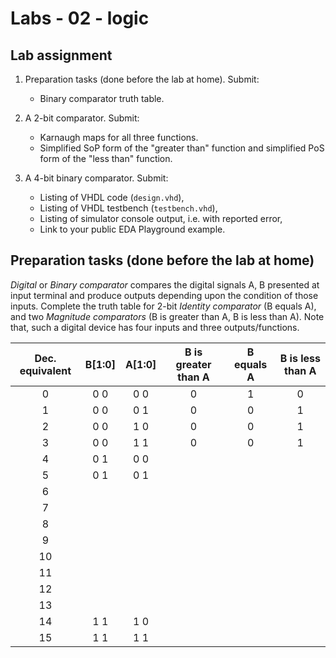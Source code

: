 # Labs - 02 - logic

## Lab assignment

1. Preparation tasks (done before the lab at home). Submit:
   * Binary comparator truth table.

2. A 2-bit comparator. Submit:
   * Karnaugh maps for all three functions.
   * Simplified SoP form of the "greater than" function and simplified PoS form of the "less than" function.

3. A 4-bit binary comparator. Submit:
   * Listing of VHDL code (`design.vhd`),
   * Listing of VHDL testbench (`testbench.vhd`),
   * Listing of simulator console output, i.e. with reported error,
   * Link to your public EDA Playground example.


## Preparation tasks (done before the lab at home)

*Digital* or *Binary comparator* compares the digital signals A, B presented at input terminal and produce outputs depending upon the condition of those inputs. Complete the truth table for 2-bit *Identity comparator* (B equals A), and two *Magnitude comparators* (B is greater than A, B is less than A). Note that, such a digital device has four inputs and three outputs/functions.

| **Dec. equivalent** | **B[1:0]** | **A[1:0]** | **B is greater than A** | **B equals A** | **B is less than A** |
| :-: | :-: | :-: | :-: | :-: | :-: |
| 0 | 0 0 | 0 0 | 0 | 1 | 0 |
| 1 | 0 0 | 0 1 | 0 | 0 | 1 |
| 2 | 0 0 | 1 0 | 0 | 0 | 1 |
| 3 | 0 0 | 1 1 | 0 | 0 | 1 |
| 4 | 0 1 | 0 0 |  |  |  |
| 5 | 0 1 | 0 1 |  |  |  |
| 6 |  |  |  |  |  |
| 7 |  |  |  |  |  |
| 8 |  |  |  |  |  |
| 9 |  |  |  |  |  |
| 10 |  |  |  |  |  |
| 11 |  |  |  |  |  |
| 12 |  |  |  |  |  |
| 13 |  |  |  |  |  |
| 14 | 1 1 | 1 0 |  |  |  |
| 15 | 1 1 | 1 1 |  |  |  |
